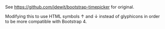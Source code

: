 See https://github.com/jdewit/bootstrap-timepicker for original.

Modifying this to use HTML symbols &#8593; and &#8595; instead of glyphicons in order to be more compatible with Bootstrap 4.
